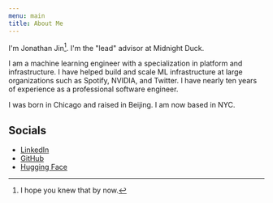 ```yaml
---
menu: main
title: About Me
---
```


I'm Jonathan Jin[^1]. I'm the "lead" advisor at Midnight Duck.

I am a machine learning engineer with a specialization in platform and
infrastructure. I have helped build and scale ML infrastructure at large
organizations such as Spotify, NVIDIA, and Twitter. I have nearly ten years of
experience as a professional software engineer.

I was born in Chicago and raised in Beijing. I am now based in NYC.

## Socials

- [LinkedIn](https://linkedin.com/in/jinnovation)
- [GitHub](https://github.com/jinnovation)
- [Hugging Face](https://huggingface.co/jinnovation)

[^1]: I hope you knew that by now.
